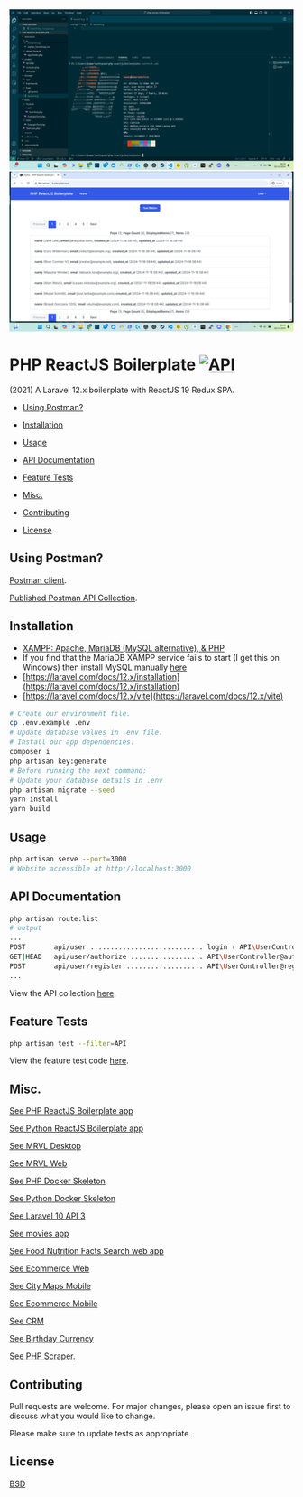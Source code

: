 <img src="https://github.com/kkamara/useful/blob/main/php-reactjs-boilerplate.png?raw=true" alt="php-reactjs-boilerplate.png" width=""/>

<img src="https://github.com/kkamara/useful/blob/main/php-reactjs-boilerplate2.png?raw=true" alt="php-reactjs-boilerplate2.png" width=""/>

# PHP ReactJS Boilerplate [![API](https://github.com/kkamara/php-reactjs-boilerplate/actions/workflows/build.yml/badge.svg)](https://github.com/kkamara/php-reactjs-boilerplate/actions/workflows/build.yml)

(2021) A Laravel 12.x boilerplate with ReactJS 19 Redux SPA.

* [Using Postman?](#postman)

* [Installation](#installation)

* [Usage](#usage)

* [API Documentation](#api-documentation)

* [Feature Tests](#feature-tests)

* [Misc.](#misc)

* [Contributing](#contributing)

* [License](#license)

<a name="postman"></a>
## Using Postman?

[Postman client](https://www.postman.com/).

[Published Postman API Collection](https://documenter.getpostman.com/view/17125932/TzzAKvVe).

## Installation

* [XAMPP: Apache, MariaDB (MySQL alternative), & PHP](https://www.apachefriends.org/)
* If you find that the MariaDB XAMPP service fails to start (I get this on Windows) then install MySQL manually [here](https://dev.mysql.com/downloads/mysql/)
* [https://laravel.com/docs/12.x/installation](https://laravel.com/docs/12.x/installation)
* [https://laravel.com/docs/12.x/vite](https://laravel.com/docs/12.x/vite)

```bash
# Create our environment file.
cp .env.example .env
# Update database values in .env file.
# Install our app dependencies.
composer i
php artisan key:generate
# Before running the next command:
# Update your database details in .env
php artisan migrate --seed
yarn install
yarn build
```

## Usage

```bash
php artisan serve --port=3000
# Website accessible at http://localhost:3000
```

## API Documentation

```bash
php artisan route:list
# output
...
POST       api/user ............................ login › API\UserController@login
GET|HEAD   api/user/authorize .................. API\UserController@authorizeUser
POST       api/user/register ................... API\UserController@register
...
```

View the API collection [here](https://documenter.getpostman.com/view/17125932/TzzAKvVe).

## Feature Tests

```bash
php artisan test --filter=API
```

View the feature test code [here](https://raw.githubusercontent.com/kkamara/php-reactjs-boilerplate/main/tests/Feature/API/UserTest.php).

## Misc.

[See PHP ReactJS Boilerplate app](https://github.com/kkamara/php-reactjs-boilerplate)

[See Python ReactJS Boilerplate app](https://github.com/kkamara/python-reactjs-boilerplate)

[See MRVL Desktop](https://github.com/kkamara/mrvl-desktop)

[See MRVL Web](https://github.com/kkamara/mrvl-web)

[See PHP Docker Skeleton](https://github.com/kkamara/php-docker-skeleton)

[See Python Docker Skeleton](https://github.com/kkamara/python-docker-skeleton)

[See Laravel 10 API 3](https://github.com/kkamara/laravel-10-api-3)

[See movies app](https://github.com/kkamara/movies)

[See Food Nutrition Facts Search web app](https://github.com/kkamara/food-nutrition-facts-search-web-app)

[See Ecommerce Web](https://github.com/kkamara/ecommerce-web)

[See City Maps Mobile](https://github.com/kkamara/city-maps-mobile)

[See Ecommerce Mobile](https://github.com/kkamara/ecommerce-mobile)

[See CRM](https://github.com/kkamara/crm)

[See Birthday Currency](https://github.com/kkamara/birthday-currency)

[See PHP Scraper](https://github.com/kkamara/php-scraper).

## Contributing
Pull requests are welcome. For major changes, please open an issue first to discuss what you would like to change.

Please make sure to update tests as appropriate.

## License
[BSD](https://opensource.org/licenses/BSD-3-Clause)
